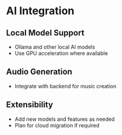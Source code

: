 # AI Integration

## Local Model Support
- Ollama and other local AI models
- Use GPU acceleration where available

## Audio Generation
- Integrate with backend for music creation

## Extensibility
- Add new models and features as needed
- Plan for cloud migration if required
